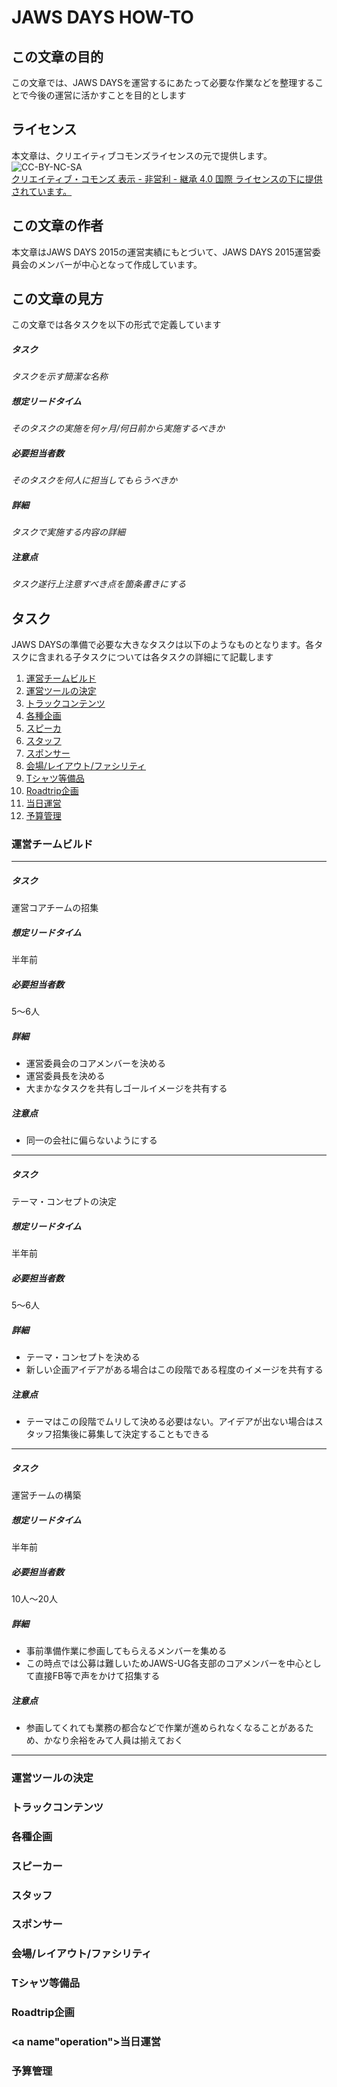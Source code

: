 # <a name="jaws-days-howto">JAWS DAYS HOW-TO

## <a name="purpose">この文章の目的
この文章では、JAWS DAYSを運営するにあたって必要な作業などを整理することで今後の運営に活かすことを目的とします

## ライセンス
本文章は、クリエイティブコモンズライセンスの元で提供します。  
![CC-BY-NC-SA](https://i.creativecommons.org/l/by-nc-sa/4.0/88x31.png)  
[クリエイティブ・コモンズ 表示 - 非営利 - 継承 4.0 国際 ライセンスの下に提供されています。](http://creativecommons.org/licenses/by-nc-sa/4.0/)

## この文章の作者
本文章はJAWS DAYS 2015の運営実績にもとづいて、JAWS DAYS 2015運営委員会のメンバーが中心となって作成しています。

## この文章の見方
この文章では各タスクを以下の形式で定義しています

##### タスク
*タスクを示す簡潔な名称*

##### 想定リードタイム
*そのタスクの実施を何ヶ月/何日前から実施するべきか*

##### 必要担当者数
*そのタスクを何人に担当してもらうべきか*

##### 詳細
*タスクで実施する内容の詳細*

##### 注意点
*タスク遂行上注意すべき点を箇条書きにする*

## タスク

JAWS DAYSの準備で必要な大きなタスクは以下のようなものとなります。各タスクに含まれる子タスクについては各タスクの詳細にて記載します

1. [運営チームビルド](#teambuild)
1. [運営ツールの決定](#tools)
1. [トラックコンテンツ](#track)
1. [各種企画](#events)
1. [スピーカ](#speaker)
1. [スタッフ](#staff)
1. [スポンサー](#sponsor)
1. [会場/レイアウト/ファシリティ](#facility)
1. [Tシャツ等備品](#t-shirts)
1. [Roadtrip企画](#roadtrip)
1. [当日運営](#operation)
1. [予算管理](#badget)

### <a name="teambuild">運営チームビルド
*****
##### タスク
運営コアチームの招集
##### 想定リードタイム
半年前
##### 必要担当者数
5〜6人
##### 詳細
- 運営委員会のコアメンバーを決める
- 運営委員長を決める
- 大まかなタスクを共有しゴールイメージを共有する

##### 注意点
- 同一の会社に偏らないようにする

******
##### タスク
テーマ・コンセプトの決定
##### 想定リードタイム
半年前
##### 必要担当者数
5〜6人
##### 詳細
- テーマ・コンセプトを決める
- 新しい企画アイデアがある場合はこの段階である程度のイメージを共有する

##### 注意点
- テーマはこの段階でムリして決める必要はない。アイデアが出ない場合はスタッフ招集後に募集して決定することもできる

******
##### タスク
運営チームの構築
##### 想定リードタイム
半年前
##### 必要担当者数
10人〜20人
##### 詳細
- 事前準備作業に参画してもらえるメンバーを集める
- この時点では公募は難しいためJAWS-UG各支部のコアメンバーを中心として直接FB等で声をかけて招集する

##### 注意点
- 参画してくれても業務の都合などで作業が進められなくなることがあるため、かなり余裕をみて人員は揃えておく

******



### <a name="tools">運営ツールの決定


### <a name="track">トラックコンテンツ


### <a name="events">各種企画


### <a name="speaker">スピーカー


### <a name="staff">スタッフ


### <a name="sponsor">スポンサー


### <a name="facility">会場/レイアウト/ファシリティ


### <a name="t-shirts">Tシャツ等備品


### <a name="roadtrip">Roadtrip企画


### <a name"operation">当日運営


### <a name="badget">予算管理
